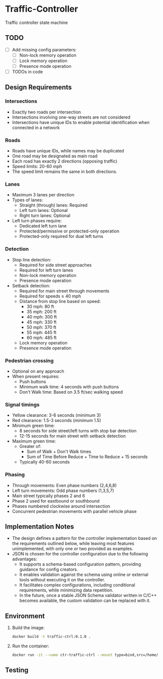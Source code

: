 # Traffic-Controller

Traffic controller state machine

## TODO

- [ ] Add missing config parameters:
  - [ ] Non-lock memory operation
  - [ ] Lock memory operation
  - [ ] Presence mode operation
- [ ] TODOs in code

## Design Requirements

### Intersections

- Exactly two roads per intersection
- Intersections involving one-way streets are not considered
- Intersections have unique IDs to enable potential identification when connected in a network

### Roads

- Roads have unique IDs, while names may be duplicated
- One road may be designated as main road
- Each road has exactly 2 directions (opposing traffic)
- Speed limits: 20-60 mph
- The speed limit remains the same in both directions.

### Lanes

- Maximum 3 lanes per direction
- Types of lanes:
  - Straight (through) lanes: Required
  - Left turn lanes: Optional
  - Right turn lanes: Optional
- Left turn phases require:
  - Dedicated left turn lane
  - Protected/permissive or protected-only operation
  - Protected-only required for dual left turns

### Detection

- Stop line detection:
  - Required for side street approaches
  - Required for left turn lanes
  - Non-lock memory operation
  - Presence mode operation
- Setback detection:
  - Required for main street through movements
  - Required for speeds ≥ 40 mph
  - Distance from stop line based on speed:
    - 30 mph: 80 ft
    - 35 mph: 200 ft
    - 40 mph: 300 ft
    - 45 mph: 330 ft
    - 50 mph: 370 ft
    - 55 mph: 445 ft
    - 60 mph: 485 ft
  - Lock memory operation
  - Presence mode operation

### Pedestrian crossing

- Optional on any approach
- When present requires:
  - Push buttons
  - Minimum walk time: 4 seconds with push buttons
  - Don't Walk time: Based on 3.5 ft/sec walking speed

### Signal timings

- Yellow clearance: 3-6 seconds (minimum 3)
- Red clearance: 1.5-3 seconds (minimum 1.5)
- Minimum green time:
  - 8 seconds for side street/left turns with stop bar detection
  - 12-15 seconds for main street with setback detection
- Maximum green time:
  - Greater of:
    - Sum of Walk + Don't Walk times
    - Sum of Time Before Reduce + Time to Reduce + 15 seconds
  - Typically 40-60 seconds

### Phasing

- Through movements: Even phase numbers (2,4,6,8)
- Left turn movements: Odd phase numbers (1,3,5,7)
- Main street typically phases 2 and 6
- Phase 2 used for eastbound or southbound
- Phases numbered clockwise around intersection
- Concurrent pedestrian movements with parallel vehicle phase

## Implementation Notes

- The design defines a pattern for the controller implementation based on the requirements outlined below, while leaving most features unimplemented, with only one or two provided as examples.
- JSON is chosen for the controller configuration due to the following advantages:
  - It supports a schema-based configuration pattern, providing guidance for config creators.
  - It enables validation against the schema using online or external tools without executing it on the controller.
  - It facilitates complex configurations, including conditional requirements, while minimizing data repetition.
  - In the future, once a stable JSON Schema validator written in C/C++ becomes available, the custom validation can be replaced with it.

## Environment

1. Build the image:

    ```bash
    docker build -t traffic-ctrl:0.1.0 .
    ```

2. Run the container:

    ```bash
    docker run -it --name ctr-traffic-ctrl --mount type=bind,src=/home/builder/github_repos/Traffic-Light,dst=/home/developer/Traffic-Light traffic-ctrl:0.1.0
    ```

## Testing
